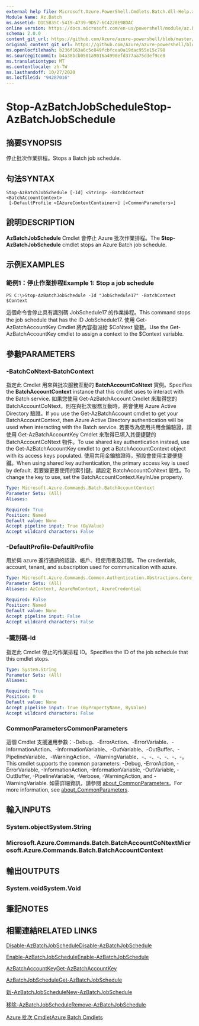 ```yaml
---
external help file: Microsoft.Azure.PowerShell.Cmdlets.Batch.dll-Help.xml
Module Name: Az.Batch
ms.assetid: D1C5B35C-5419-4739-9D57-6C4228E98DAC
online version: https://docs.microsoft.com/en-us/powershell/module/az.batch/stop-azbatchjobschedule
schema: 2.0.0
content_git_url: https://github.com/Azure/azure-powershell/blob/master/src/Batch/Batch/help/Stop-AzBatchJobSchedule.md
original_content_git_url: https://github.com/Azure/azure-powershell/blob/master/src/Batch/Batch/help/Stop-AzBatchJobSchedule.md
ms.openlocfilehash: b236f163a6c5c849fcbfcea0a19dac955e15c798
ms.sourcegitcommit: b4a38bcb0501a9016a4998efd377aa75d3ef9ce8
ms.translationtype: MT
ms.contentlocale: zh-TW
ms.lasthandoff: 10/27/2020
ms.locfileid: "94287016"
---
```

# <span data-ttu-id="35d3e-101">Stop-AzBatchJobSchedule</span><span class="sxs-lookup"><span data-stu-id="35d3e-101">Stop-AzBatchJobSchedule</span></span>

## <span data-ttu-id="35d3e-102">摘要</span><span class="sxs-lookup"><span data-stu-id="35d3e-102">SYNOPSIS</span></span>
<span data-ttu-id="35d3e-103">停止批次作業排程。</span><span class="sxs-lookup"><span data-stu-id="35d3e-103">Stops a Batch job schedule.</span></span>

## <span data-ttu-id="35d3e-104">句法</span><span class="sxs-lookup"><span data-stu-id="35d3e-104">SYNTAX</span></span>

```
Stop-AzBatchJobSchedule [-Id] <String> -BatchContext <BatchAccountContext>
 [-DefaultProfile <IAzureContextContainer>] [<CommonParameters>]
```

## <span data-ttu-id="35d3e-105">說明</span><span class="sxs-lookup"><span data-stu-id="35d3e-105">DESCRIPTION</span></span>
<span data-ttu-id="35d3e-106">**AzBatchJobSchedule** Cmdlet 會停止 Azure 批次作業排程。</span><span class="sxs-lookup"><span data-stu-id="35d3e-106">The **Stop-AzBatchJobSchedule** cmdlet stops an Azure Batch job schedule.</span></span>

## <span data-ttu-id="35d3e-107">示例</span><span class="sxs-lookup"><span data-stu-id="35d3e-107">EXAMPLES</span></span>

### <span data-ttu-id="35d3e-108">範例1：停止作業排程</span><span class="sxs-lookup"><span data-stu-id="35d3e-108">Example 1: Stop a job schedule</span></span>
```
PS C:\>Stop-AzBatchJobSchedule -Id "JobSchedule17" -BatchContext $Context
```

<span data-ttu-id="35d3e-109">這個命令會停止具有識別碼 JobSchedule17 的作業排程。</span><span class="sxs-lookup"><span data-stu-id="35d3e-109">This command stops the job schedule that has the ID JobSchedule17.</span></span>
<span data-ttu-id="35d3e-110">使用 Get-AzBatchAccountKey Cmdlet 將內容指派給 $CoNtext 變數。</span><span class="sxs-lookup"><span data-stu-id="35d3e-110">Use the Get-AzBatchAccountKey cmdlet to assign a context to the $Context variable.</span></span>

## <span data-ttu-id="35d3e-111">參數</span><span class="sxs-lookup"><span data-stu-id="35d3e-111">PARAMETERS</span></span>

### <span data-ttu-id="35d3e-112">-BatchCoNtext</span><span class="sxs-lookup"><span data-stu-id="35d3e-112">-BatchContext</span></span>
<span data-ttu-id="35d3e-113">指定此 Cmdlet 用來與批次服務互動的 **BatchAccountCoNtext** 實例。</span><span class="sxs-lookup"><span data-stu-id="35d3e-113">Specifies the **BatchAccountContext** instance that this cmdlet uses to interact with the Batch service.</span></span>
<span data-ttu-id="35d3e-114">如果您使用 Get-AzBatchAccount Cmdlet 來取得您的 BatchAccountCoNtext，則在與批次服務互動時，將會使用 Azure Active Directory 驗證。</span><span class="sxs-lookup"><span data-stu-id="35d3e-114">If you use the Get-AzBatchAccount cmdlet to get your BatchAccountContext, then Azure Active Directory authentication will be used when interacting with the Batch service.</span></span> <span data-ttu-id="35d3e-115">若要改為使用共用金鑰驗證，請使用 Get-AzBatchAccountKey Cmdlet 來取得已填入其便捷鍵的 BatchAccountCoNtext 物件。</span><span class="sxs-lookup"><span data-stu-id="35d3e-115">To use shared key authentication instead, use the Get-AzBatchAccountKey cmdlet to get a BatchAccountContext object with its access keys populated.</span></span> <span data-ttu-id="35d3e-116">使用共用金鑰驗證時，預設會使用主要便捷鍵。</span><span class="sxs-lookup"><span data-stu-id="35d3e-116">When using shared key authentication, the primary access key is used by default.</span></span> <span data-ttu-id="35d3e-117">若要變更要使用的索引鍵，請設定 BatchAccountCoNtext 屬性。</span><span class="sxs-lookup"><span data-stu-id="35d3e-117">To change the key to use, set the BatchAccountContext.KeyInUse property.</span></span>

```yaml
Type: Microsoft.Azure.Commands.Batch.BatchAccountContext
Parameter Sets: (All)
Aliases:

Required: True
Position: Named
Default value: None
Accept pipeline input: True (ByValue)
Accept wildcard characters: False
```

### <span data-ttu-id="35d3e-118">-DefaultProfile</span><span class="sxs-lookup"><span data-stu-id="35d3e-118">-DefaultProfile</span></span>
<span data-ttu-id="35d3e-119">用於與 azure 進行通訊的認證、帳戶、租使用者及訂閱。</span><span class="sxs-lookup"><span data-stu-id="35d3e-119">The credentials, account, tenant, and subscription used for communication with azure.</span></span>

```yaml
Type: Microsoft.Azure.Commands.Common.Authentication.Abstractions.Core.IAzureContextContainer
Parameter Sets: (All)
Aliases: AzContext, AzureRmContext, AzureCredential

Required: False
Position: Named
Default value: None
Accept pipeline input: False
Accept wildcard characters: False
```

### <span data-ttu-id="35d3e-120">-識別碼</span><span class="sxs-lookup"><span data-stu-id="35d3e-120">-Id</span></span>
<span data-ttu-id="35d3e-121">指定此 Cmdlet 停止的作業排程 ID。</span><span class="sxs-lookup"><span data-stu-id="35d3e-121">Specifies the ID of the job schedule that this cmdlet stops.</span></span>

```yaml
Type: System.String
Parameter Sets: (All)
Aliases:

Required: True
Position: 0
Default value: None
Accept pipeline input: True (ByPropertyName, ByValue)
Accept wildcard characters: False
```

### <span data-ttu-id="35d3e-122">CommonParameters</span><span class="sxs-lookup"><span data-stu-id="35d3e-122">CommonParameters</span></span>
<span data-ttu-id="35d3e-123">這個 Cmdlet 支援通用參數：-Debug、-ErrorAction、-ErrorVariable、-InformationAction、-InformationVariable、-OutVariable、-OutBuffer、-PipelineVariable、-WarningAction、-WarningVariable、-、-、-、-、-、-。</span><span class="sxs-lookup"><span data-stu-id="35d3e-123">This cmdlet supports the common parameters: -Debug, -ErrorAction, -ErrorVariable, -InformationAction, -InformationVariable, -OutVariable, -OutBuffer, -PipelineVariable, -Verbose, -WarningAction, and -WarningVariable.</span></span> <span data-ttu-id="35d3e-124">如需詳細資訊，請參閱 [about_CommonParameters](http://go.microsoft.com/fwlink/?LinkID=113216)。</span><span class="sxs-lookup"><span data-stu-id="35d3e-124">For more information, see [about_CommonParameters](http://go.microsoft.com/fwlink/?LinkID=113216).</span></span>

## <span data-ttu-id="35d3e-125">輸入</span><span class="sxs-lookup"><span data-stu-id="35d3e-125">INPUTS</span></span>

### <span data-ttu-id="35d3e-126">System.object</span><span class="sxs-lookup"><span data-stu-id="35d3e-126">System.String</span></span>

### <span data-ttu-id="35d3e-127">Microsoft.Azure.Commands.Batch.BatchAccountCoNtext</span><span class="sxs-lookup"><span data-stu-id="35d3e-127">Microsoft.Azure.Commands.Batch.BatchAccountContext</span></span>

## <span data-ttu-id="35d3e-128">輸出</span><span class="sxs-lookup"><span data-stu-id="35d3e-128">OUTPUTS</span></span>

### <span data-ttu-id="35d3e-129">System.void</span><span class="sxs-lookup"><span data-stu-id="35d3e-129">System.Void</span></span>

## <span data-ttu-id="35d3e-130">筆記</span><span class="sxs-lookup"><span data-stu-id="35d3e-130">NOTES</span></span>

## <span data-ttu-id="35d3e-131">相關連結</span><span class="sxs-lookup"><span data-stu-id="35d3e-131">RELATED LINKS</span></span>

[<span data-ttu-id="35d3e-132">Disable-AzBatchJobSchedule</span><span class="sxs-lookup"><span data-stu-id="35d3e-132">Disable-AzBatchJobSchedule</span></span>](./Disable-AzBatchJobSchedule.md)

[<span data-ttu-id="35d3e-133">Enable-AzBatchJobSchedule</span><span class="sxs-lookup"><span data-stu-id="35d3e-133">Enable-AzBatchJobSchedule</span></span>](./Enable-AzBatchJobSchedule.md)

[<span data-ttu-id="35d3e-134">AzBatchAccountKey</span><span class="sxs-lookup"><span data-stu-id="35d3e-134">Get-AzBatchAccountKey</span></span>](./Get-AzBatchAccountKey.md)

[<span data-ttu-id="35d3e-135">AzBatchJobSchedule</span><span class="sxs-lookup"><span data-stu-id="35d3e-135">Get-AzBatchJobSchedule</span></span>](./Get-AzBatchJobSchedule.md)

[<span data-ttu-id="35d3e-136">新-AzBatchJobSchedule</span><span class="sxs-lookup"><span data-stu-id="35d3e-136">New-AzBatchJobSchedule</span></span>](./New-AzBatchJobSchedule.md)

[<span data-ttu-id="35d3e-137">移除-AzBatchJobSchedule</span><span class="sxs-lookup"><span data-stu-id="35d3e-137">Remove-AzBatchJobSchedule</span></span>](./Remove-AzBatchJobSchedule.md)

[<span data-ttu-id="35d3e-138">Azure 批次 Cmdlet</span><span class="sxs-lookup"><span data-stu-id="35d3e-138">Azure Batch Cmdlets</span></span>](/powershell/module/Az.Batch/)
